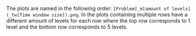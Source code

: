 The plots are named in the following order: `[Problem]_m[amount of levels](_tw[Time window size]).png`.
In the plots containing multiple rows have a different amount of levels for each row where the top row corresponds to 1 level and the bottom row corresponds to 5 levels.
